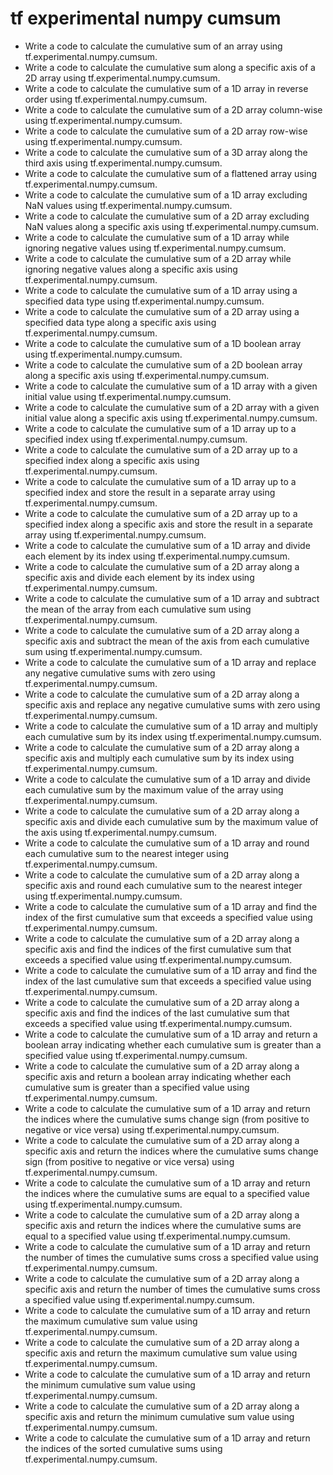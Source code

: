 # tf experimental numpy cumsum

- Write a code to calculate the cumulative sum of an array using tf.experimental.numpy.cumsum.
- Write a code to calculate the cumulative sum along a specific axis of a 2D array using tf.experimental.numpy.cumsum.
- Write a code to calculate the cumulative sum of a 1D array in reverse order using tf.experimental.numpy.cumsum.
- Write a code to calculate the cumulative sum of a 2D array column-wise using tf.experimental.numpy.cumsum.
- Write a code to calculate the cumulative sum of a 2D array row-wise using tf.experimental.numpy.cumsum.
- Write a code to calculate the cumulative sum of a 3D array along the third axis using tf.experimental.numpy.cumsum.
- Write a code to calculate the cumulative sum of a flattened array using tf.experimental.numpy.cumsum.
- Write a code to calculate the cumulative sum of a 1D array excluding NaN values using tf.experimental.numpy.cumsum.
- Write a code to calculate the cumulative sum of a 2D array excluding NaN values along a specific axis using tf.experimental.numpy.cumsum.
- Write a code to calculate the cumulative sum of a 1D array while ignoring negative values using tf.experimental.numpy.cumsum.
- Write a code to calculate the cumulative sum of a 2D array while ignoring negative values along a specific axis using tf.experimental.numpy.cumsum.
- Write a code to calculate the cumulative sum of a 1D array using a specified data type using tf.experimental.numpy.cumsum.
- Write a code to calculate the cumulative sum of a 2D array using a specified data type along a specific axis using tf.experimental.numpy.cumsum.
- Write a code to calculate the cumulative sum of a 1D boolean array using tf.experimental.numpy.cumsum.
- Write a code to calculate the cumulative sum of a 2D boolean array along a specific axis using tf.experimental.numpy.cumsum.
- Write a code to calculate the cumulative sum of a 1D array with a given initial value using tf.experimental.numpy.cumsum.
- Write a code to calculate the cumulative sum of a 2D array with a given initial value along a specific axis using tf.experimental.numpy.cumsum.
- Write a code to calculate the cumulative sum of a 1D array up to a specified index using tf.experimental.numpy.cumsum.
- Write a code to calculate the cumulative sum of a 2D array up to a specified index along a specific axis using tf.experimental.numpy.cumsum.
- Write a code to calculate the cumulative sum of a 1D array up to a specified index and store the result in a separate array using tf.experimental.numpy.cumsum.
- Write a code to calculate the cumulative sum of a 2D array up to a specified index along a specific axis and store the result in a separate array using tf.experimental.numpy.cumsum.
- Write a code to calculate the cumulative sum of a 1D array and divide each element by its index using tf.experimental.numpy.cumsum.
- Write a code to calculate the cumulative sum of a 2D array along a specific axis and divide each element by its index using tf.experimental.numpy.cumsum.
- Write a code to calculate the cumulative sum of a 1D array and subtract the mean of the array from each cumulative sum using tf.experimental.numpy.cumsum.
- Write a code to calculate the cumulative sum of a 2D array along a specific axis and subtract the mean of the axis from each cumulative sum using tf.experimental.numpy.cumsum.
- Write a code to calculate the cumulative sum of a 1D array and replace any negative cumulative sums with zero using tf.experimental.numpy.cumsum.
- Write a code to calculate the cumulative sum of a 2D array along a specific axis and replace any negative cumulative sums with zero using tf.experimental.numpy.cumsum.
- Write a code to calculate the cumulative sum of a 1D array and multiply each cumulative sum by its index using tf.experimental.numpy.cumsum.
- Write a code to calculate the cumulative sum of a 2D array along a specific axis and multiply each cumulative sum by its index using tf.experimental.numpy.cumsum.
- Write a code to calculate the cumulative sum of a 1D array and divide each cumulative sum by the maximum value of the array using tf.experimental.numpy.cumsum.
- Write a code to calculate the cumulative sum of a 2D array along a specific axis and divide each cumulative sum by the maximum value of the axis using tf.experimental.numpy.cumsum.
- Write a code to calculate the cumulative sum of a 1D array and round each cumulative sum to the nearest integer using tf.experimental.numpy.cumsum.
- Write a code to calculate the cumulative sum of a 2D array along a specific axis and round each cumulative sum to the nearest integer using tf.experimental.numpy.cumsum.
- Write a code to calculate the cumulative sum of a 1D array and find the index of the first cumulative sum that exceeds a specified value using tf.experimental.numpy.cumsum.
- Write a code to calculate the cumulative sum of a 2D array along a specific axis and find the indices of the first cumulative sum that exceeds a specified value using tf.experimental.numpy.cumsum.
- Write a code to calculate the cumulative sum of a 1D array and find the index of the last cumulative sum that exceeds a specified value using tf.experimental.numpy.cumsum.
- Write a code to calculate the cumulative sum of a 2D array along a specific axis and find the indices of the last cumulative sum that exceeds a specified value using tf.experimental.numpy.cumsum.
- Write a code to calculate the cumulative sum of a 1D array and return a boolean array indicating whether each cumulative sum is greater than a specified value using tf.experimental.numpy.cumsum.
- Write a code to calculate the cumulative sum of a 2D array along a specific axis and return a boolean array indicating whether each cumulative sum is greater than a specified value using tf.experimental.numpy.cumsum.
- Write a code to calculate the cumulative sum of a 1D array and return the indices where the cumulative sums change sign (from positive to negative or vice versa) using tf.experimental.numpy.cumsum.
- Write a code to calculate the cumulative sum of a 2D array along a specific axis and return the indices where the cumulative sums change sign (from positive to negative or vice versa) using tf.experimental.numpy.cumsum.
- Write a code to calculate the cumulative sum of a 1D array and return the indices where the cumulative sums are equal to a specified value using tf.experimental.numpy.cumsum.
- Write a code to calculate the cumulative sum of a 2D array along a specific axis and return the indices where the cumulative sums are equal to a specified value using tf.experimental.numpy.cumsum.
- Write a code to calculate the cumulative sum of a 1D array and return the number of times the cumulative sums cross a specified value using tf.experimental.numpy.cumsum.
- Write a code to calculate the cumulative sum of a 2D array along a specific axis and return the number of times the cumulative sums cross a specified value using tf.experimental.numpy.cumsum.
- Write a code to calculate the cumulative sum of a 1D array and return the maximum cumulative sum value using tf.experimental.numpy.cumsum.
- Write a code to calculate the cumulative sum of a 2D array along a specific axis and return the maximum cumulative sum value using tf.experimental.numpy.cumsum.
- Write a code to calculate the cumulative sum of a 1D array and return the minimum cumulative sum value using tf.experimental.numpy.cumsum.
- Write a code to calculate the cumulative sum of a 2D array along a specific axis and return the minimum cumulative sum value using tf.experimental.numpy.cumsum.
- Write a code to calculate the cumulative sum of a 1D array and return the indices of the sorted cumulative sums using tf.experimental.numpy.cumsum.